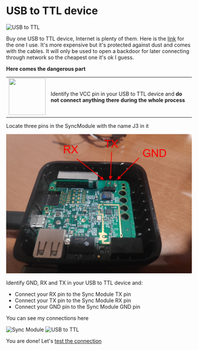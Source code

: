 # USB to TTL device

![USB to TTL](https://encrypted-tbn0.gstatic.com/images?q=tbn%3AANd9GcSf_r5Ou7ew-gL5mLn6-skFK9pBRMi02i3JJjeLUS7AF681WkNJc6hs9qinT6CexQtxuhymcOM&usqp=CAc)

Buy one USB to TTL device, Internet is plenty of them. Here is the [link](https://www.amazon.es/gp/product/B07BBPX8B8) for the one I use. It's more expensive but it's protected against dust and comes with the cables. It will only be used to open a backdoor for later connecting through network so the cheapest one it's ok I guess.

<b>Here comes the dangerous part</b>

<table>
<tr><td><img width="100" height="100" src="https://t3.ftcdn.net/jpg/01/91/66/02/240_F_191660228_OpUuyY7qnyUdUKVKrQfDRmNkPOKnky1z.jpg"></td><td>Identify the VCC pin in your USB to TTL device and <b>do not connect anything there during the whole process</td></tr>
</table>

Locate three pins in the SyncModule with the name J3 in it

![Pins](img/tutorial/IMG_20200426_224200_pins.jpg)

Identify GND, RX and TX in your USB to TTL device and:

* Connect your RX pin to the Sync Module TX pin
* Connect your TX pin to the Sync Module RX pin
* Connect your GND pin to the Sync Module GND pin

You can see my connections here

![Sync Module](img/tutorial/IMG_20200426_224135_1.jpg)
![USB to TTL](img/tutorial/IMG_20200426_225515_1.jpg)

You are done! Let's [test the connection](connect.md)
